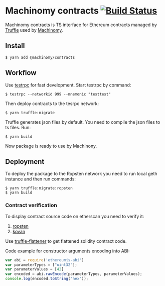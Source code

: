 # Machinomy contracts [![Build Status][travis-img]][travis]
[travis]: https://travis-ci.org/machinomy/machinomy-contracts
[travis-img]: https://img.shields.io/travis/machinomy/machinomy-contracts.svg

Machinomy contracts is TS interface for Ethereum contracts managed by [Truffle](https://github.com/trufflesuite/truffle) used by [Machinomy](https://github.com/machinomy/machinomy).

## Install
```
$ yarn add @machinomy/contracts
```

## Workflow
Use [testrpc](https://github.com/ethereumjs/testrpc) for fast development. Start testrpc by command:
```
$ testrpc --networkid 999 --mnemonic "testtest"
```

Then deploy contracts to the tesrpc network:
```
$ yarn truffle:migrate
```

Truffle generates json files by default. You need to compile the json files to ts files. Run:
```
$ yarn build
```
Now package is ready to use by Machinony.

## Deployment
To deploy the package to the Ropsten network you need to run local geth instance and then run commands:
```
$ yarn truffle:migrate:ropsten
$ yarn build
```

### Contract verification

To display contract source code on etherscan you need to verify it:
1. [ropsten](https://ropsten.etherscan.io/verifyContract)
2. [kovan](https://kovan.etherscan.io/verifyContract)

Use [truffle-flattener](https://github.com/alcuadrado/truffle-flattener) to get flattened solidity contract code.

Code example for constructor arguments encoding into ABI:

```js
var abi = require('ethereumjs-abi')
var parameterTypes = ["uint32"];
var parameterValues = [42]
var encoded = abi.rawEncode(parameterTypes, parameterValues);
console.log(encoded.toString('hex'));
```